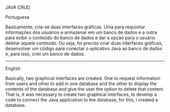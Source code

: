 JAVA CRUD

Portuguese

Basicamente, cria-se duas interfaces gráficas. 
Uma para requisitar informações dos usuários e armazenar
em um banco de dados e a outra para exibir o conteúdo do
banco de dados e dar a opção para o usuário deletar aquele conteúdo.
Ou seja, foi preciso criar duas interfaces gráficas, desenvolver
um código para conectar o aplicativo Java ao banco de dados e,
para isso, criei um banco de dados.  

-------------------------------------------------------------------------------------------------------------------------------------
English

Basically, two graphical interfaces are created.
One to request information from users and other to add
in one database and the other to display the contents of the
database and give the user the option to delete that content.
That is, it was necessary to create two graphical interfaces, to develop
a code to connect the Java application to the database,
for this, i created a database.
